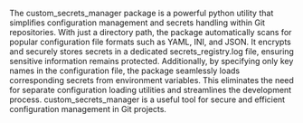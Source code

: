 The custom_secrets_manager package is a powerful python utility that simplifies configuration management and secrets handling within Git repositories. With just a directory path, the package automatically scans for popular configuration file formats such as YAML, INI, and JSON. It encrypts and securely stores secrets in a dedicated secrets_registry.log file, ensuring sensitive information remains protected. Additionally, by specifying only key names in the configuration file, the package seamlessly loads corresponding secrets from environment variables. This eliminates the need for separate configuration loading utilities and streamlines the development process. custom_secrets_manager is a useful tool for secure and efficient configuration management in Git projects.